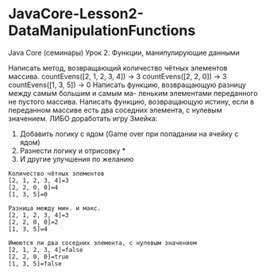 # JavaCore-Lesson2-DataManipulationFunctions
Java Core (семинары) Урок 2. Функции, манипулирующие данными

Написать метод, возвращающий количество чётных элементов массива. countEvens([2, 1, 2, 3, 4]) → 3 countEvens([2, 2, 0]) → 3 countEvens([1, 3, 5]) → 0
Написать функцию, возвращающую разницу между самым большим и самым ма- леньким элементами переданного не пустого массива.
Написать функцию, возвращающую истину, если в переданном массиве есть два соседних элемента, с нулевым значением.
ЛИБО
доработать игру Змейка:
1. Добавить логику с ядом (Game over при попадании на ячейку с ядом)
2. Разнести логику и отрисовку *
3. И другие улучшения по желанию


```
Количество чётных элементов
[2, 1, 2, 3, 4]=3
[2, 2, 0, 0]=4
[1, 3, 5]=0

Разница между мин. и макс.
[2, 1, 2, 3, 4]=3
[2, 2, 0, 0]=2
[1, 3, 5]=4

Имеются ли два соседних элемента, с нулевым значением
[2, 1, 2, 3, 4]=false
[2, 2, 0, 0]=true
[1, 3, 5]=false
```
